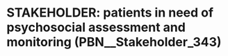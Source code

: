 # STAKEHOLDER: __patients in need of psychosocial assessment and monitoring__ (PBN__Stakeholder_343)

